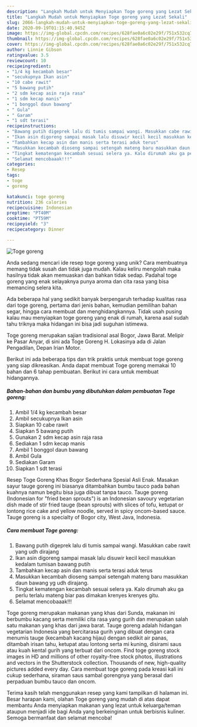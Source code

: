 ```yaml
---
description: "Langkah Mudah untuk Menyiapkan Toge goreng yang Lezat Sekali"
title: "Langkah Mudah untuk Menyiapkan Toge goreng yang Lezat Sekali"
slug: 2066-langkah-mudah-untuk-menyiapkan-toge-goreng-yang-lezat-sekali
date: 2020-09-19T01:15:40.945Z
image: https://img-global.cpcdn.com/recipes/628fae0a6c02e29f/751x532cq70/toge-goreng-foto-resep-utama.jpg
thumbnail: https://img-global.cpcdn.com/recipes/628fae0a6c02e29f/751x532cq70/toge-goreng-foto-resep-utama.jpg
cover: https://img-global.cpcdn.com/recipes/628fae0a6c02e29f/751x532cq70/toge-goreng-foto-resep-utama.jpg
author: Linnie Gibson
ratingvalue: 3.5
reviewcount: 10
recipeingredient:
- "1/4 kg kecambah besar"
- "secukupnya Ikan asin"
- "10 cabe rawit"
- "5 bawang putih"
- "2 sdm kecap asin raja rasa"
- "1 sdm kecap manis"
- "1 bonggol daun bawang"
- " Gula"
- " Garam"
- "1 sdt terasi"
recipeinstructions:
- "Bawang putih digeprek lalu di tumis sampai wangi. Masukkan cabe rawit yang udh dirajang"
- "Ikan asin digoreng sampai masak lalu disuwir kecil kecil masukkan kedalam tumisan bawang putih"
- "Tambahkan kecap asin dan manis serta terasi aduk terus"
- "Masukkan kecambah dioseng sampai setengah mateng baru masukkan daun bawang yg udh dirajang."
- "Tingkat kematengan kecambah sesuai selera ya. Kalo dirumah aku ga perlu terlalu mateng biar pas dimakan krenyes krenyes gitu."
- "Selamat mencobaaak!!!"
categories:
- Resep
tags:
- toge
- goreng

katakunci: toge goreng 
nutrition: 236 calories
recipecuisine: Indonesian
preptime: "PT40M"
cooktime: "PT59M"
recipeyield: "3"
recipecategory: Dinner

---
```



![Toge goreng](https://img-global.cpcdn.com/recipes/628fae0a6c02e29f/751x532cq70/toge-goreng-foto-resep-utama.jpg)

Anda sedang mencari ide resep toge goreng yang unik? Cara membuatnya memang tidak susah dan tidak juga mudah. Kalau keliru mengolah maka hasilnya tidak akan memuaskan dan bahkan tidak sedap. Padahal toge goreng yang enak selayaknya punya aroma dan cita rasa yang bisa memancing selera kita.

Ada beberapa hal yang sedikit banyak berpengaruh terhadap kualitas rasa dari toge goreng, pertama dari jenis bahan, kemudian pemilihan bahan segar, hingga cara membuat dan menghidangkannya. Tidak usah pusing kalau mau menyiapkan toge goreng yang enak di rumah, karena asal sudah tahu triknya maka hidangan ini bisa jadi suguhan istimewa.

Toge goreng merupakan sajian tradisional asal Bogor, Jawa Barat. Melipir ke Pasar Anyar, di sini ada Toge Goreng H. Lokasinya ada di Jalan Pengadilan, Depan Irian Motor.


Berikut ini ada beberapa tips dan trik praktis untuk membuat toge goreng yang siap dikreasikan. Anda dapat membuat Toge goreng memakai 10 bahan dan 6 tahap pembuatan. Berikut ini cara untuk membuat hidangannya.

<!--inarticleads1-->

##### Bahan-bahan dan bumbu yang dibutuhkan dalam pembuatan Toge goreng:

1. Ambil 1/4 kg kecambah besar
1. Ambil secukupnya Ikan asin
1. Siapkan 10 cabe rawit
1. Siapkan 5 bawang putih
1. Gunakan 2 sdm kecap asin raja rasa
1. Sediakan 1 sdm kecap manis
1. Ambil 1 bonggol daun bawang
1. Ambil  Gula
1. Sediakan  Garam
1. Siapkan 1 sdt terasi


Resep Toge Goreng Khas Bogor Sederhana Spesial Asli Enak. Masakan sayur tauge goreng ini biasanya ditambahkan bumbu tauco pada bahan kuahnya namun begitu bisa juga dibuat tanpa tauco. Tauge goreng (Indonesian for &#34;fried bean sprouts&#34;) is an Indonesian savoury vegetarian dish made of stir fried tauge (bean sprouts) with slices of tofu, ketupat or lontong rice cake and yellow noodle, served in spicy oncom-based sauce. Tauge goreng is a specialty of Bogor city, West Java, Indonesia. 

<!--inarticleads2-->

##### Cara membuat Toge goreng:

1. Bawang putih digeprek lalu di tumis sampai wangi. Masukkan cabe rawit yang udh dirajang
1. Ikan asin digoreng sampai masak lalu disuwir kecil kecil masukkan kedalam tumisan bawang putih
1. Tambahkan kecap asin dan manis serta terasi aduk terus
1. Masukkan kecambah dioseng sampai setengah mateng baru masukkan daun bawang yg udh dirajang.
1. Tingkat kematengan kecambah sesuai selera ya. Kalo dirumah aku ga perlu terlalu mateng biar pas dimakan krenyes krenyes gitu.
1. Selamat mencobaaak!!!


Toge goreng merupakan makanan yang khas dari Sunda, makanan ini berbumbu kacang serta memiliki cita rasa yang gurih dan merupakan salah satu makanan yang khas dari jawa barat. Tauge goreng adalah hidangan vegetarian Indonesia yang bercitarasa gurih yang dibuat dengan cara menumis tauge (kecambah kacang hijau) dengan sedikit air panas, ditambah irisan tahu, ketupat atau lontong serta mi kuning, disirami saus atau kuah kental gurih yang terbuat dari oncom. Find toge goreng stock images in HD and millions of other royalty-free stock photos, illustrations and vectors in the Shutterstock collection. Thousands of new, high-quality pictures added every day. Cara membuat toge goreng pada kreasi kali ini cukup sederhana, siraman saus sambal gorengnya yang berasal dari perpaduan bumbu tauco dan oncom. 

Terima kasih telah menggunakan resep yang kami tampilkan di halaman ini. Besar harapan kami, olahan Toge goreng yang mudah di atas dapat membantu Anda menyiapkan makanan yang lezat untuk keluarga/teman ataupun menjadi ide bagi Anda yang berkeinginan untuk berbisnis kuliner. Semoga bermanfaat dan selamat mencoba!
